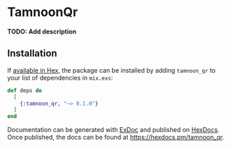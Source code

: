 # TamnoonQr

**TODO: Add description**

## Installation

If [available in Hex](https://hex.pm/docs/publish), the package can be installed
by adding `tamnoon_qr` to your list of dependencies in `mix.exs`:

```elixir
def deps do
  [
    {:tamnoon_qr, "~> 0.1.0"}
  ]
end
```

Documentation can be generated with [ExDoc](https://github.com/elixir-lang/ex_doc)
and published on [HexDocs](https://hexdocs.pm). Once published, the docs can
be found at <https://hexdocs.pm/tamnoon_qr>.

